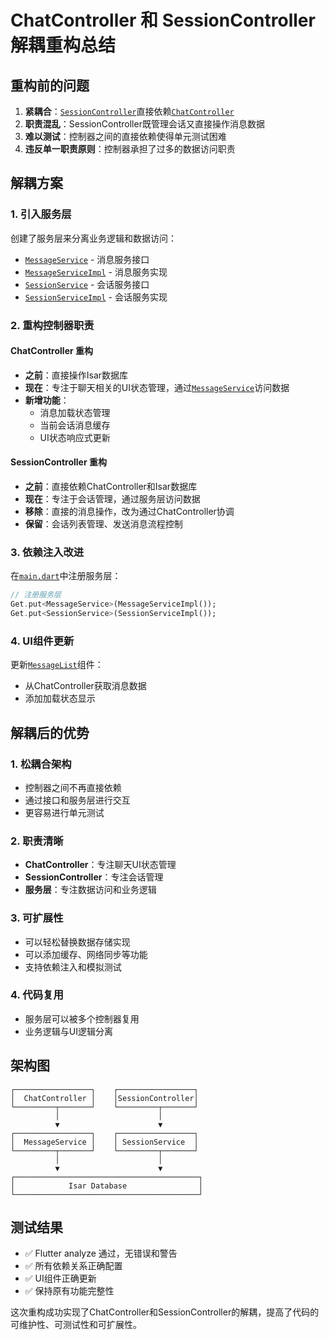 # ChatController 和 SessionController 解耦重构总结

## 重构前的问题

1. **紧耦合**：[`SessionController`](lib/controllers/session_controller.dart)直接依赖[`ChatController`](lib/controllers/chat_controller.dart)
2. **职责混乱**：SessionController既管理会话又直接操作消息数据
3. **难以测试**：控制器之间的直接依赖使得单元测试困难
4. **违反单一职责原则**：控制器承担了过多的数据访问职责

## 解耦方案

### 1. 引入服务层

创建了服务层来分离业务逻辑和数据访问：

- [`MessageService`](lib/services/message_service.dart) - 消息服务接口
- [`MessageServiceImpl`](lib/services/message_service_impl.dart) - 消息服务实现
- [`SessionService`](lib/services/session_service.dart) - 会话服务接口  
- [`SessionServiceImpl`](lib/services/session_service_impl.dart) - 会话服务实现

### 2. 重构控制器职责

#### ChatController 重构
- **之前**：直接操作Isar数据库
- **现在**：专注于聊天相关的UI状态管理，通过[`MessageService`](lib/services/message_service.dart)访问数据
- **新增功能**：
  - 消息加载状态管理
  - 当前会话消息缓存
  - UI状态响应式更新

#### SessionController 重构
- **之前**：直接依赖ChatController和Isar数据库
- **现在**：专注于会话管理，通过服务层访问数据
- **移除**：直接的消息操作，改为通过ChatController协调
- **保留**：会话列表管理、发送消息流程控制

### 3. 依赖注入改进

在[`main.dart`](lib/main.dart)中注册服务层：
```dart
// 注册服务层
Get.put<MessageService>(MessageServiceImpl());
Get.put<SessionService>(SessionServiceImpl());
```

### 4. UI组件更新

更新[`MessageList`](lib/pages/chat_page/chat_panel/message_list.dart)组件：
- 从ChatController获取消息数据
- 添加加载状态显示

## 解耦后的优势

### 1. 松耦合架构
- 控制器之间不再直接依赖
- 通过接口和服务层进行交互
- 更容易进行单元测试

### 2. 职责清晰
- **ChatController**：专注聊天UI状态管理
- **SessionController**：专注会话管理
- **服务层**：专注数据访问和业务逻辑

### 3. 可扩展性
- 可以轻松替换数据存储实现
- 可以添加缓存、网络同步等功能
- 支持依赖注入和模拟测试

### 4. 代码复用
- 服务层可以被多个控制器复用
- 业务逻辑与UI逻辑分离

## 架构图

```
┌─────────────────┐    ┌─────────────────┐
│  ChatController │    │SessionController│
└─────────┬───────┘    └─────────┬───────┘
          │                      │
          ▼                      ▼
┌─────────────────┐    ┌─────────────────┐
│  MessageService │    │ SessionService  │
└─────────┬───────┘    └─────────┬───────┘
          │                      │
          ▼                      ▼
┌─────────────────────────────────────────┐
│            Isar Database                │
└─────────────────────────────────────────┘
```

## 测试结果

- ✅ Flutter analyze 通过，无错误和警告
- ✅ 所有依赖关系正确配置
- ✅ UI组件正确更新
- ✅ 保持原有功能完整性

这次重构成功实现了ChatController和SessionController的解耦，提高了代码的可维护性、可测试性和可扩展性。
